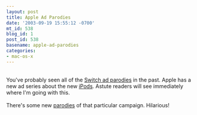 ```yaml
---
layout: post
title: Apple Ad Parodies
date: '2003-09-19 15:55:12 -0700'
mt_id: 538
blog_id: 1
post_id: 538
basename: apple-ad-parodies
categories:
- mac-os-x
---
```

<br />You've probably seen all of the <a href="http://www.cif.rochester.edu/~hathaway/switch/">Switch ad parodies</a> in the past. Apple has a new ad series about the new <a href="http://www.apple.com/ipod/">iPods</a>. Astute readers will see immediately where I'm going with this.<br /><br />There's some new <a href="http://www.somethingawful.com/articles.php?a=1675">parodies</a> of that particular campaign. Hilarious!<br /><br /><br />

